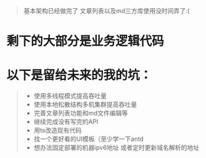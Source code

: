 > 基本架构已经做完了 文章列表以及md三方库使用没时间弄了:(
# 剩下的大部分是业务逻辑代码
# 以下是留给未来的我的坑：
>- 使用多线程模式提高吞吐量
>- 使用本地松散结构多机集群提高吞吐量
>- 完善文章列表功能和md文件编辑等
>- 继续完成没有写完的API
>- 用ts改造现有代码
>- 找一个更好看的UI模板（至少学一下antd
>- 想办法固定部署的机器ipv6地址 或者定时更新域名解析的地址
